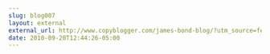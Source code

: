 ```yaml
---
slug: blog007
layout: external
external_url: http://www.copyblogger.com/james-bond-blog/?utm_source=feedburner&utm_medium=feed&utm_campaign=Feed%3A+Copyblogger+%28Copyblogger%29
date: 2010-09-20T12:44:26-05:00
---
```


